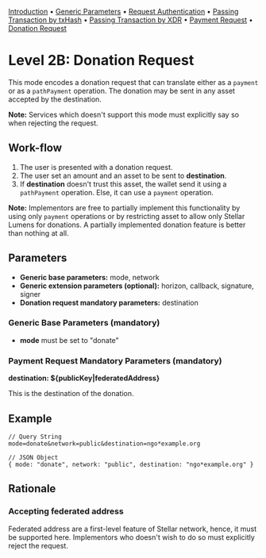 [Introduction](README.md)
 • [Generic Parameters](level0A.md) • [Request Authentication](level0B.md)
 • [Passing Transaction by txHash](level1A.md)
 • [Passing Transaction by XDR](level1B.md)
 • [Payment Request](level2A.md)
 • [Donation Request](level2B.md)

# Level 2B: Donation Request

This mode encodes a donation request that can translate either as a `payment` or
as a `pathPayment` operation. The donation may be sent in any asset accepted by
the destination.

**Note:** Services which doesn't support this mode must explicitly say so when
rejecting the request.

## Work-flow

1. The user is presented with a donation request.
2. The user set an amount and an asset to be sent to **destination**.
3. If **destination** doesn't trust this asset, the wallet send it using a
   `pathPayment` operation. Else, it can use a `payment` operation.

**Note:** Implementors are free to partially implement this functionality by
using only `payment` operations or by restricting asset to allow only Stellar
Lumens for donations. A partially implemented donation feature is better than
nothing at all.

## Parameters

* **Generic base parameters:** mode, network
* **Generic extension parameters (optional):** horizon, callback, signature,
  signer
* **Donation request mandatory parameters:** destination

### Generic Base Parameters (mandatory)

* **mode** must be set to "donate"

### Payment Request Mandatory Parameters (mandatory)

**destination: ${publicKey|federatedAddress}**

This is the destination of the donation.

## Example

```
// Query String
mode=donate&network=public&destination=ngo*example.org

// JSON Object
{ mode: "donate", network: "public", destination: "ngo*example.org" }
```

## Rationale

### Accepting federated address

Federated address are a first-level feature of Stellar network, hence, it must
be supported here. Implementors who doesn't wish to do so must explicitly
reject the request.
